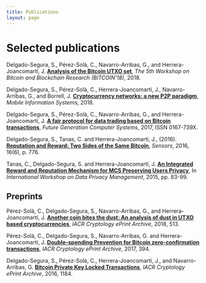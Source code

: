 ```yaml
---
title: Publications
layout: page
---
```


# Selected publications

Delgado-Segura, S., Pérez-Solà, C., Navarro-Arribas, G., and Herrera-Joancomartí, J. [**Analysis of the Bitcoin UTXO set**](http://fc18.ifca.ai/bitcoin/papers/bitcoin18-final6.pdf), *The 5th Workshop on Bitcoin and Blockchain Research (BITCOIN'18)*, 2018.

Delgado-Segura, S., Pérez-Solà, C., Herrera-Joancomartí, J., Navarro-Arribas, G., and Borrell, J. [**Cryptocurrency networks: a new P2P paradigm**](https://doi.org/10.1155/2018/2159082), *Mobile Information Systems*, 2018.

Delgado-Segura, S., Pérez-Solà, C., Navarro-Arribas, G., and Herrera-Joancomartí, J. [**A fair protocol for data trading based on Bitcoin transactions**](http://dx.doi.org/10.1016/j.future.2017.08.021), *Future Generation Computer Systems*, 2017, ISSN 0167-739X.
Delgado-Segura, S., Tanas, C. and Herrera-Joancomartí, J., (2016). [**Reputation and Reward: Two Sides of the Same Bitcoin**](http://dx.doi.org/10.3390/s16060776), *Sensors*, 2016, 16(6), p. 776.
Tanas, C., Delgado-Segura, S. and Herrera-Joancomartí, J. [**An Integrated Reward and Reputation Mechanism for MCS Preserving Users Privacy**](https://link.springer.com/chapter/10.1007/978-3-319-29883-2_6/fulltext.html), In *International Workshop on Data Privacy Management*, 2015, pp. 83-99.

## Preprints 

Pérez-Solà, C., Delgado-Segura, S., Navarro-Arribas, G., and Herrera-Joancomartí, J. [**Another coin bites the dust: An analysis of dust in UTXO based cryptocurrencies**](https://eprint.iacr.org/2018/513.pdf), *IACR Cryptology ePrint Archive*, 2018, 513. 

Pérez-Solá, C., Delgado-Segura, S., Navarro-Arribas, G. and Herrera-Joancomartí, J. [**Double-spending Prevention for Bitcoin zero-confirmation transactions**](https://eprint.iacr.org/2017/394.pdf), *IACR Cryptology ePrint Archive*, 2017, 394. 
Delgado-Segura, S., Pérez-Solà, C., Herrera-Joancomartí, J., and Navarro-Arribas, G. [**Bitcoin Private Key Locked Transactions**](https://eprint.iacr.org/2016/1184.pdf), *IACR Cryptology ePrint Archive*, 2016, 1184.